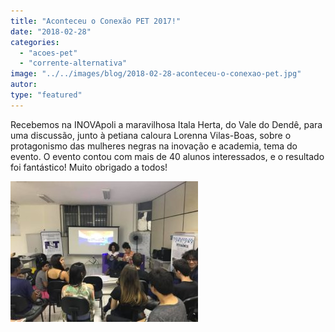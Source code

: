 ```yaml
---
title: "Aconteceu o Conexão PET 2017!"
date: "2018-02-28"
categories: 
  - "acoes-pet"
  - "corrente-alternativa"
image: "../../images/blog/2018-02-28-aconteceu-o-conexao-pet.jpg"
autor: 
type: "featured"
---
```


Recebemos na INOVApoli a maravilhosa Itala Herta, do Vale do Dendê, para uma discussão, junto à petiana caloura Lorenna Vilas-Boas, sobre o protagonismo das mulheres negras na inovação e academia, tema do evento. O evento contou com mais de 40 alunos interessados, e o resultado foi fantástico! Muito obrigado a todos!

![](images/conexao2-300x225.jpg)
